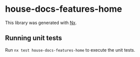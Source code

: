 # house-docs-features-home

This library was generated with [Nx](https://nx.dev).

## Running unit tests

Run `nx test house-docs-features-home` to execute the unit tests.
